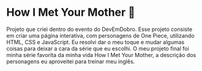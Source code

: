 # How I Met Your Mother 💛

Projeto que criei dentro do evento do DevEmDobro. 
Esse projeto consiste em criar uma página interativa, com personagens de One Piece, utilizando HTML, CSS e JavaScript. 
Eu resolvi dar o meu toque e mudar algumas coisas para deixar a cara da série que eu escolhi.
O meu projeto final foi  minha série favorita da minha vida How I Met Your Mother, a descrição dos personagens eu aproveitei para treinar meu inglês.

